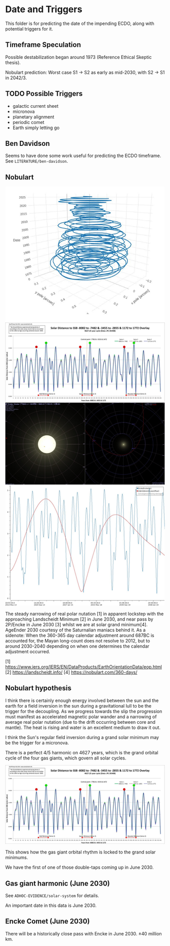# Date and Triggers

This folder is for predicting the date of the impending ECDO, along with potential triggers for it.

## Timeframe Speculation

Possible destabilization began around 1973 (Reference Ethical Skeptic thesis).

Nobulart prediction: Worst case S1 -> S2 as early as mid-2030, with S2 -> S1 in 2042/3.

## TODO Possible Triggers

- galactic current sheet
- micronova
- planetary alignment
- periodic comet
- Earth simply letting go

## Ben Davidson

Seems to have done some work useful for predicting the ECDO timeframe. See `LITERATURE/ben-davidson`.

## Nobulart

![trigger](img/triggers1.jpg "trigger")
![trigger](img/triggers2.jpg "trigger")
![trigger](img/triggers3.jpg "trigger")
![trigger](img/triggers4.jpg "trigger")

The steady narrowing of real polar nutation [1] in apparent lockstep with the approaching Landscheidt Minimum [2] in June 2030, and near pass by 2P/Encke in June 2030 [3] whilst we are at solar grand minimum[4]. AgeEnder 2030 courtesy of the Saturnalian maniacs behind it. As a sidenote: When the 360-365 day calendar adjustment around 687BC is accounted for, the Mayan long-count does not resolve to 2012, but to around 2030-2040 depending on when one determines the calendar adjustment occurred.

[1] https://www.iers.org/IERS/EN/DataProducts/EarthOrientationData/eop.html
[2] https://landscheidt.info/
[4] https://nobulart.com/360-days/

## Nobulart hypothesis

I think there is certainly enough energy involved between the sun and the earth for a field inversion in the sun during a gravitational lull to be the trigger for the decoupling. As we progress towards  the slip the progression must manifest as accelerated magnetic polar wander and a narrowing of average real polar nutation (due to the drift occurring between core and mantle). The heat is rising and water is an excellent medium to draw it out.

I think the Sun's regular field inversion during a grand solar minimum may be the trigger for a micronova.

There is a perfect 4/5 harmonic on 4627 years, which is the grand orbital cycle of the four gas giants, which govern all solar cycles.

![trigger](img/triggers2.jpg "trigger")

This shows how the gas giant orbital rhythm is locked to the grand solar minimums.

We have the first of one of those double-taps coming up in June 2030.

## Gas giant harmonic (June 2030)

See `ADHOC-EVIDENCE/solar-system` for details.

An important date in this data is June 2030.

## Encke Comet (June 2030)

There will be a historically close pass with Encke in June 2030. ±40 million km.